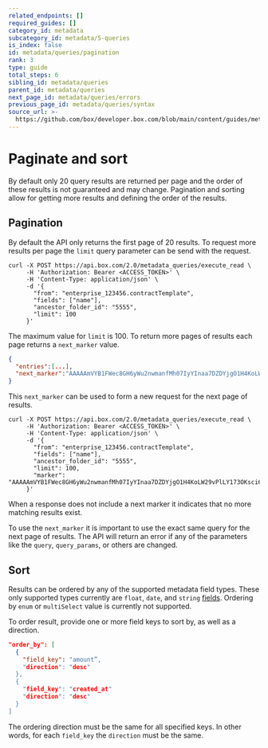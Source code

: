 ```yaml
---
related_endpoints: []
required_guides: []
category_id: metadata
subcategory_id: metadata/5-queries
is_index: false
id: metadata/queries/pagination
rank: 3
type: guide
total_steps: 6
sibling_id: metadata/queries
parent_id: metadata/queries
next_page_id: metadata/queries/errors
previous_page_id: metadata/queries/syntax
source_url: >-
  https://github.com/box/developer.box.com/blob/main/content/guides/metadata/5-queries/3-pagination.md
---
```

# Paginate and sort

By default only 20 query results are returned per page and the order of these
results is not guaranteed and may change. Pagination and sorting allow for
getting more results and defining the order of the results.

## Pagination

By default the API only returns the first page of 20 results. To request more
results per page the `limit` query parameter can be send with the request.

```curl
curl -X POST https://api.box.com/2.0/metadata_queries/execute_read \
     -H 'Authorization: Bearer <ACCESS_TOKEN>' \
     -H 'Content-Type: application/json' \
     -d '{
       "from": "enterprise_123456.contractTemplate",
       "fields": ["name"],
       "ancestor_folder_id": "5555",
       "limit": 100
     }'
```

The maximum value for `limit` is 100. To return more pages of results each page
returns a `next_marker` value.

```json
{
  "entries":[...],
  "next_marker":"AAAAAmVYB1FWec8GH6yWu2nwmanfMh07IyYInaa7DZDYjgO1H4KoLW29vPlLY173OKsci6h6xGh61gG73gnaxoS+o0BbI1/h6le6cikjlupVhASwJ2Cj0tOD9wlnrUMHHw3/ISf+uuACzrOMhN6d5fYrbidPzS6MdhJOejuYlvsg4tcBYzjauP3+VU51p77HFAIuObnJT0ff"
}
```

This `next_marker` can be used to form a new request for the next page of
results.

```curl
curl -X POST https://api.box.com/2.0/metadata_queries/execute_read \
     -H 'Authorization: Bearer <ACCESS_TOKEN>' \
     -H 'Content-Type: application/json' \
     -d '{
       "from": "enterprise_123456.contractTemplate",
       "fields": ["name"], 
       "ancestor_folder_id": "5555",
       "limit": 100,
       "marker": "AAAAAmVYB1FWec8GH6yWu2nwmanfMh07IyYInaa7DZDYjgO1H4KoLW29vPlLY173OKsci6h6xGh61gG73gnaxoS+o0BbI1/h6le6cikjlupVhASwJ2Cj0tOD9wlnrUMHHw3/ISf+uuACzrOMhN6d5fYrbidPzS6MdhJOejuYlvsg4tcBYzjauP3+VU51p77HFAIuObnJT0ff"
     }'
```

<Message notice>

When a response does not include a next marker it indicates that no more
matching results exist.

</Message>

<Message warning>

To use the `next_marker` it is important to use the exact same query for the
next page of results. The API will return an error if any of the parameters
like the `query`, `query_params`, or others are changed.

</Message>

## Sort

Results can be ordered by any of the supported metadata field types. These only
supported types currently are `float`, `date`, and `string`
[fields][metadata-fields]. Ordering by `enum` or `multiSelect` value is
currently not supported.

To order result, provide one or more field keys to sort by, as well as a
direction.

```json
"order_by": [
  {
    "field_key": "amount”,
    "direction": "desc"
  },
  {
    "field_key": "created_at"
    "direction": "desc"
  }
]
```

<Message warning>

The ordering direction must be the same for all ​​specified keys. In other
words, for each `field_key` the `direction` must be the same.

</Message>

[metadata-fields]: g://metadata/fields